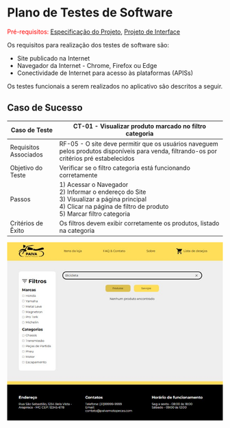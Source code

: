 # Plano de Testes de Software

<span style="color:red">Pré-requisitos: <a href="02-Especificação do Projeto.md"> Especificação do Projeto</a></span>, <a href="03-Projeto de Interface.md"> Projeto de Interface</a>

Os requisitos para realização dos testes de software são:

- Site publicado na Internet
- Navegador da Internet - Chrome, Firefox ou Edge
- Conectividade de Internet para acesso às plataformas (APISs)


Os testes funcionais a serem realizados no aplicativo são descritos a seguir.


## Caso de Sucesso

| Caso de Teste          |                                          CT-01 - Visualizar produto marcado no filtro categoria                                                                 |
| ---------------------- | ----------------------------------------------------------------------------------------------------------------------------------------------------------------|
| Requisitos Associados  | RF-05 - O site deve permitir que os usuários naveguem pelos produtos disponíveis para venda, filtrando-os por critérios pré estabelecidos                       |
| Objetivo do Teste      | Verificar se o filtro categoria está funcionando corretamente                                                                                                   |        
| Passos                 | 1) Acessar o Navegador<br> 2) Informar o endereço do Site<br> 3) Visualizar a página principal<br> 4) Clicar na página de filtro de produto<br>  5) Marcar filtro categoria<br>|   
| Critérios de Êxito     | Os filtros devem exibir corretamente os produtos, listado na categoria                                                                                          |

<img widt = "500px" src = "https://github.com/ICEI-PUC-Minas-PMV-ADS/pmv-ads-2023-1-e1-proj-web-t2-grupo-2-paiva-moto-pecas/blob/main/docs/img/Teste%20de%20insucesso.jpg"/>

